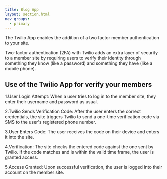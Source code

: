 ```yaml
---
title: Blog App
layout: section.html
nav_groups:
  - primary
---
```


The Twilio App enables the addition of a two factor member authentication to your site.

Two-factor authentication (2FA) with Twilio adds an extra layer of security to a member site by requiring users to verify their identity through something they know (like a password) and something they have (like a mobile phone).
## Use of the Twilio App for verify your members

1.User Login Attempt: When a user tries to log in to the member site, they enter their username and password as usual.

2.Twilio Sends Verification Code: After the user enters the correct credentials, the site triggers Twilio to send a one-time verification code via SMS to the user's registered phone number.

3.User Enters Code: The user receives the code on their device and enters it into the site.

4.Verification: The site checks the entered code against the one sent by Twilio. If the code matches and is within the valid time frame, the user is granted access.

5.Access Granted: Upon successful verification, the user is logged into their account on the member site.

